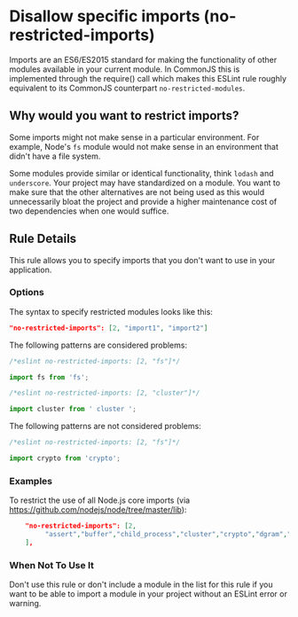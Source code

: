 # Disallow specific imports (no-restricted-imports)

Imports are an ES6/ES2015 standard for making the functionality of other modules available in your current module. In CommonJS this is implemented through the require() call which makes this ESLint rule roughly equivalent to its CommonJS counterpart `no-restricted-modules`.

## Why would you want to restrict imports?

Some imports might not make sense in a particular environment. For example, Node's `fs` module would not make sense in an environment that didn't have a file system.

Some modules provide similar or identical functionality, think `lodash` and `underscore`. Your project may have standardized on a module. You want to make sure that the other alternatives are not being used as this would unnecessarily bloat the project and provide a higher maintenance cost of two dependencies when one would suffice.

## Rule Details

This rule allows you to specify imports that you don't want to use in your application.

### Options

The syntax to specify restricted modules looks like this:

```json
"no-restricted-imports": [2, "import1", "import2"]
```

The following patterns are considered problems:

```js
/*eslint no-restricted-imports: [2, "fs"]*/

import fs from 'fs';
```

```js
/*eslint no-restricted-imports: [2, "cluster"]*/

import cluster from ' cluster ';
```

The following patterns are not considered problems:

```js
/*eslint no-restricted-imports: [2, "fs"]*/

import crypto from 'crypto';
```

### Examples

To restrict the use of all Node.js core imports (via https://github.com/nodejs/node/tree/master/lib):

```json
    "no-restricted-imports": [2,
         "assert","buffer","child_process","cluster","crypto","dgram","dns","domain","events","freelist","fs","http","https","module","net","os","path","punycode","querystring","readline","repl","smalloc","stream","string_decoder","sys","timers","tls","tracing","tty","url","util","vm","zlib"
    ],
```

### When Not To Use It

Don't use this rule or don't include a module in the list for this rule if you want to be able to import a module in your project without an ESLint error or warning.

